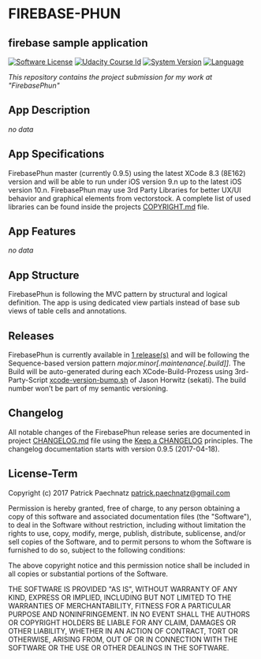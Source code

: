 # FIREBASE-PHUN
## firebase sample application

[![Software License](https://img.shields.io/badge/license-MIT-brightgreen.svg)](LICENSE)
[![Udacity Course Id](https://img.shields.io/badge/course-ND003-37C6EE.svg)](COURSE)
[![System Version](https://img.shields.io/badge/version-0.9.5-blue.svg)](VERSION)
[![Language](https://img.shields.io/badge/swift-3.0-orange.svg)](http://swift.org)

*This repository contains the project submission for my work at "FirebasePhun"*

## App Description

_no data_

## App Specifications

FirebasePhun master (currently 0.9.5) using the latest XCode 8.3 (8E162) version and will be able to run under iOS version 9.n up to the latest iOS version 10.n. FirebasePhun may use 3rd Party Libraries for better UX/UI behavior and graphical elements from vectorstock. A complete list of used libraries can be found inside the projects [COPYRIGHT.md](COPYRIGHT.md) file.

## App Features

_no data_

## App Structure

FirebasePhun is following the MVC pattern by structural and logical definition. The app is using dedicated view partials instead of base sub views of table cells and annotations.

## Releases

FirebasePhun is currently available in [1 release(s)](https://github.com/paterik/udacity-ios-firebase-phun/releases) and will be following the Sequence-based version pattern _major.minor[.maintenance[.build]]_. The Build will be auto-generated during each XCode-Build-Prozess using 3rd-Party-Script [xcode-version-bump.sh](https://gist.github.com/sekati/3172554) of Jason Horwitz (sekati). The build number won’t be part of my semantic versioning. 

## Changelog

All notable changes of the FirebasePhun release series are documented in project [CHANGELOG.md](CHANGELOG.md) file using the [Keep a CHANGELOG](http://keepachangelog.com/) principles. The changelog documentation starts with version 0.9.5 (2017-04-18).

## License-Term

Copyright (c) 2017 Patrick Paechnatz <patrick.paechnatz@gmail.com>
                                                                           
Permission is hereby granted,  free of charge,  to any  person obtaining a copy of this software and associated documentation files (the "Software"), to deal in the Software without restriction,  including without limitation the rights to use,  copy, modify, merge, publish,  distribute, sublicense, and/or sell copies  of the  Software,  and to permit  persons to whom  the Software is furnished to do so, subject to the following conditions:       
                                                                           
The above copyright notice and this permission notice shall be included in all copies or substantial portions of the Software.
                                                                           
THE SOFTWARE IS PROVIDED "AS IS", WITHOUT WARRANTY OF ANY KIND, EXPRESS OR IMPLIED, INCLUDING  BUT NOT  LIMITED TO THE WARRANTIES OF MERCHANTABILITY, FITNESS FOR A PARTICULAR  PURPOSE AND  NONINFRINGEMENT.  IN NO EVENT SHALL THE AUTHORS OR COPYRIGHT HOLDERS BE LIABLE FOR ANY CLAIM, DAMAGES OR OTHER LIABILITY,  WHETHER IN AN ACTION OF CONTRACT,  TORT OR OTHERWISE,  ARISING FROM,  OUT OF  OR IN CONNECTION  WITH THE  SOFTWARE  OR THE  USE OR  OTHER DEALINGS IN THE SOFTWARE.